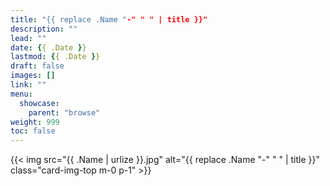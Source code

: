 ```yaml
---
title: "{{ replace .Name "-" " " | title }}"
description: ""
lead: ""
date: {{ .Date }}
lastmod: {{ .Date }}
draft: false
images: []
link: ""
menu: 
  showcase:
    parent: "browse"
weight: 999
toc: false
---
```


<div class="card my-3">
  {{< img src="{{ .Name | urlize }}.jpg" alt="{{ replace .Name "-" " " | title }}" class="card-img-top m-0 p-1" >}}
</div>
